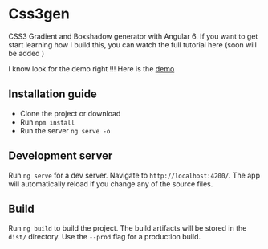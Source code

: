 # Css3gen

CSS3 Gradient and Boxshadow generator with Angular 6. If you want to get start learning how I build this, you can watch the full tutorial here (soon will be added )

I know look for the demo right !!! Here is the [demo](https://hujjat.github.io/css3gen-demo)

## Installation guide
* Clone the project or download
* Run ` npm install `
* Run the server ` ng serve -o `


## Development server

Run `ng serve` for a dev server. Navigate to `http://localhost:4200/`. The app will automatically reload if you change any of the source files.


## Build

Run `ng build` to build the project. The build artifacts will be stored in the `dist/` directory. Use the `--prod` flag for a production build.


